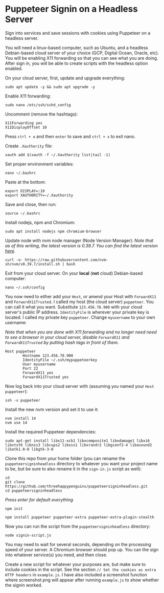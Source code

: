 # Puppeteer Signin on a Headless Server
Sign into services and save sessions with cookies using Puppeteer on a headless server.

You will need a linux-based computer, such as Ubuntu, and a headless Debian-based cloud server of your choice (GCP, Digital Ocean, Oracle, etc). You will be enabling X11 forwarding so that you can see what you are doing. After sign in, you will be able to create scripts with the headless option enabled.

On your cloud server, first, update and upgrade everything:
```console
sudo apt update -y && sudo apt upgrade -y
```

Enable X11 forwarding:

```console
sudo nano /etc/ssh/sshd_config
```
Uncomment (remove the hashtags):
```console
X11Forwarding yes
X11DisplayOffset 10
```
Press `ctrl + o` and then `enter` to save and `ctrl + x` to exit nano.

Create `.Xauthority` file:

```console
xauth add $(xauth -f ~/.Xauthority list|tail -1)
```
Set proper environment variables:
```console
nano ~/.bashrc
```
Paste at the bottom:
```console
export DISPLAY=:10
export XAUTHORITY=~/.Xauthority
```
Save and close, then run:
```console
source ~/.bashrc
```
Install nodejs, npm and Chromium:
```console
sudo apt install nodejs npm chromium-browser
```
Update node with nvm node manager (Node Version Manager):
*Note that as of this writing, the latest version is 0.39.7. You can find the latest version [here](https://github.com/nvm-sh/nvm/releases).*
```console
curl -o- https://raw.githubusercontent.com/nvm-sh/nvm/v0.39.7/install.sh | bash
```
Exit from your cloud server. On your **local** (**not** cloud) Debian-based computer:
```console
nano ~/.ssh/config
```
You now need to either add your `Host`, or amend your Host with `ForwardX11` and `ForwardX11Trusted`. I called my host (the cloud server) `puppeteer`. You can call it what you want. Substitute `123.456.78.900` with your cloud server's public IP address. `IdentityFile` is wherever your private key is located. I called my private key `puppeteer`. Change `myusername` to your own username:

*Note that when you are done with X11 forwarding and no longer need need to see a browser in your cloud server, disable `ForwardX11` and `ForwardX11Trusted` by putting hash tags in front of them.*
```console
Host puppeteer
        Hostname 123.456.78.900
        IdentityFile ~/.ssh/mypuppeteerkey
        User myusername
        Port 22
        ForwardX11 yes
        ForwardX11Trusted yes
```
Now log back into your cloud server with (assuming you named your `Host` `puppeteer`):
```console
ssh -v puppeteer
```
Install the new nvm version and set it to use it:
```console
nvm install 14
nvm use 14
```
Install the required Puppeteer dependencies:
```console
sudo apt-get install libx11-xcb1 libxcomposite1 libxdamage1 libxi6 libxtst6 libnss3 libcups2 libxss1 libxrandr2 libgconf2-4 libasound2 libatk1.0-0 libgtk-3-0
```

Clone this repo from your home folder (you can rename the `puppeteersigninheadless` directory to whatever you want your project name to be, but be sure to also rename it in the `sign-in.js` script as well):

```console
cd
git clone https://github.com/threehappypenguins/puppeteersigninheadless.git
cd puppeteersigninheadless
```

*Press enter for default everything*
```console
npm init
```
```console
npm install puppeteer puppeteer-extra puppeteer-extra-plugin-stealth
```

Now you can run the script from the `puppeteersigninheadless` directory:
```console
node signin-script.js
```

You may need to wait for several seconds, depending on the processing speed of your server. A Chromium browser should pop up. You can the sign into whatever service(s) you need, and then close.

Create a new script for whatever your purposes are, but make sure to include cookies in the script. See the section `// Set the cookies as extra HTTP headers` in `example.js`. I have also included a screenshot function where screenshot.png will appear after running `example.js` to show whether the signin worked.

